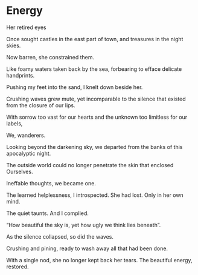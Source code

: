 # Energy
Her retired eyes
 
Once sought castles in the east part of town, and treasures in the night skies.

Now barren, she constrained them.

Like foamy waters taken back by the sea, forbearing to efface delicate handprints.
 
Pushing my feet into the sand, I knelt down beside her.

Crushing waves grew mute, yet incomparable to the silence that existed from the closure of our lips.

With sorrow too vast for our hearts and the unknown too limitless for our labels,

We, wanderers. 
 
Looking beyond the darkening sky, we departed from the banks of this apocalyptic night.

The outside world could no longer penetrate the skin that enclosed Ourselves. 
 
Ineffable thoughts, we became one.

The learned helplessness, I introspected.
She had lost.
Only in her own mind.
 
The quiet taunts. And I complied.

“How beautiful the sky is, yet how ugly we think lies beneath”.

As the silence collapsed, so did the waves.

Crushing and pining, ready to wash away all that had been done.

With a single nod, she no longer kept back her tears.
The beautiful energy, restored. 
